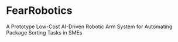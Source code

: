 # FearRobotics
A Prototype Low-Cost AI-Driven Robotic Arm System for Automating Package Sorting Tasks in SMEs

